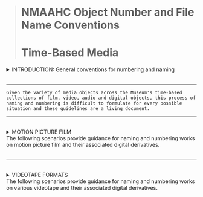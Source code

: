 ># NMAAHC Object Number and File Name Conventions
># Time-Based Media  
<details><summary>INTRODUCTION: General conventions for numbering and naming</summary>
<br/>

>### This intro section describes general conventions to create object numbers for time-based media works and their assocaited components and/or accessories. 
>#### It also desceribes how digital preservxdation files and derivatives are named/numbered.  

<br/>
The most general formulation for numbering time-based works on one a single media carrier is:

>**2018.37.2.1a**  
>*[accessionYear].[collectionNumber].[workNumber].[instantiationNumber][componentElement]*  

<br/>  
The most general formulation for numbering time-based media works on multiple carriers:

>**2018.37.2.1a**  
>**2018.37.2.1b**  
>*[accessionYear].[collectionNumber].[workNumber].[instantiationNumber][componentElement]*

<br/>


*where:*


>***Accession Year*** = the year in which the collection is accessioned

>***Collection Number*** = the order in which the collection was accessioned in that accession year 

>***Work Number*** = the work (or object) number in the accessioned collection. 
>> ##### Note that works (or objects) can only share work numbers when they are within the same collection.

>***Instantiation Number*** = a number for the instantiation of a work (or object)

>***Component Element*** = starting with letter **a**, give component letters to all carriers of the media essence. Then number all cans, cases, reels and ephemera as components or accessories to their associated component element.

>> ##### For films to be projected, i.e., 35mm showprint collections, a reel number may be appened to the object number on the physical film head/tail leader and the film can(s) for projection booth clarity: reel number = R1 for reel 1, R2 for reel 2, R3 for reel 3, etc.  
<br/>  


- - -  
<details><summary>Series Numbering</summary>

```
Mixed archival collections containing time-based works, such as the Pearl Bowser collection, have a Series Number inserted between the Collection Number and Work Number. This number is used to indicate the type of media carrier.

>1. motion picure film: all gauges and bases
>2. video: tape-based video formats, both cassette and open-reel   
>3. audio: tape-based audio formats, both cassetes and open-reel
>4. optical discs: all optical disc formats - DVD, CD, Laserdisc, etc.
>5. digital carriers: all digital carriers - harddrives, thumbdrives, computer disks, etc.
>>> ###### the content of the digital carrier, e.g. digital photos, digital video, digital audio, software, word processing documents, etc., does not impact the numbering
>6. photographs: silver based, other analog processes and printed digital images
>7. paper items: all loose leaf paper items, flyers, posters, etc.
>8. bound paper items: books and magazines
>9. objects: furniture, trophies, clothing, all other objects
``` 
</details>

- - -  

<br/>

The character `a` must be used to designate the first physical carrier for the essence or signal (videotape, audiotape or film), and that the subsequent characters be used for any remaining phsyical carriers in the instantiation. Any containers, cans, cases or other ephemera related to the physical carrier will likley be accessory components in TMS.
>> ##### acessory components in TMS are differentiated from "part of an object" components.  
<br/> 

For example, where the work is a feature film in a can on one reel/core with Work Number 2018.37.2, the film itself will have the Instantiation Number `1` with Component Element `a`, e.g. object number `2018.37.2.1a`, while the can holding the film will have the same Instantiation Number and Component Element with the Accessory Suffix `acc1` appened with an underscore, e.g. object number `2018.37.2.1a_acc1` and the reel/core holding the film will have the Suffix Element `acc2`, e.g. object number `2018.37.2.1a_acc2`. Any additional ephemera in the film can, such as lab printing records or other pieces of filmlab paper, will have the Suffix Element `_acc3` and so on.  

When a accessory is associated with more than one Component Element, that accessory will have both Component Element letters in its object number. For instance, if a film can with the Accessory Suffix acc_1 contains two reels/cores of film with object numbers `2018.37.2.1a` & `2018.37.2.1b`, the object number for the film can will be `2018.37.2.1ab_acc1`. Don't make two object numbers for the can, e.g. creating both `2018.37.2.1a` and `2018.37.2.1b` for the singular can is incorrect. 

>> ##### when deciding what numerical order to creat the accessories to an object, give number `1` to the accessory carrying the most metadata about the object. For films this is most often the can/case and, as such, the can/case if given Accessory Suffix number `1` while reels/core and other ephemera are given later numbers. Don't skip numbers when assigning Accessory Suffix. 
<br/>
</details>
<br/>

---
```
Given the variety of media objects across the Museum's time-based collections of film, video, audio and digital objects, this process of naming and numbering is difficult to formulate for every possible situation and these guidelines are a living document.
```  

---
<br/>
<details><summary>MOTION PICTURE FILM<br/>The following scenarios provide guidance for naming and numbering works on motion picture film and their associated digital derivatives.</summary>
<br/>

---
<br/>
<details><summary>Circumstance A: One motion picture sound film on a metal projection reel contained in a metal canister.
</summary>
<br/>

>### **Circumstance A**:

*One motion picture film sound film on a metal projection reel contained in a metal canister.*

**For film:**  
>*accessionYear(2012).collectionNumber(79).workNumber(169).instantiationNumber(1)componentElement(a)*  

**For metal canister:**
>*accessionYear(2012).collectionNumber(79).workNumber(169).instantiationNumber(1)componentElement(a)_acc1*  

**For metal projection reel:**
>*accessionYear(2012).collectionNumber(79).workNumber(169).instantiationNumber(1)componentElement(a)_acc2*  

**For DPX package:**
>*accessionYear(2012)_collectionNumber(79)_workNumber(169)_instantiationNumber(1)componentElement(a)_DPX.mkv*  

**For digital audio file accompanying DPX package:**
>*accessionYear(2012)_collectionNumber(79)_workNumber(169)_instantiationNumber(1)_AUD.wav*  

**For digital access file(s) derived from DPX package:** 
>*accessionYear(2012)_collectionNumber(79)_workNumber(169)_instantiationNumber(1)componentElement(a)_DER_01.mp4*
>*accessionYear(2012)_collectionNumber(79)_workNumber(169)_instantiationNumber(1)componentElement(a)_DER_01.mov*


| Component | Object # |
| --- | --- |
| Film | 2012.79.169.1a |
| Metal canister | 2012.79.169.1a_acc1 |
| Metal projection reel	| 2012.79.169.1a_acc2 |
| Lab paper in can | 2012.79.169.1a._acc3 |
| DPX Package (ffv1/mkv) |	2012_79_169_1a.mkv |
| Audio file accompanying DPX package | 2012_79_169_1a_AUD.wav |
| Digital access file(s) derived from DPX Package | 2012_79_169_1a_DER_01.mov/.mp4 |
| | |

>> ##### Filenames for digital files will by necessity transform all periods within the object number into underscores, due to the fact that using periods in filenames can result in problems when trying to automate or batch digital preservation processes.
</details>
<br/>

---

<br/>
<details><summary>Circumstance B: Two reels of sound 16mm film comprising one 'work', held on plastic cores inside a single 35mm metal canister</summary>
<br/>

>### **Circumstance B**:

*Two reels of sound 16mm film comprising one 'work', held on plastic cores inside a single 35mm metal canister.*

**For film (reel 1):**
>*accessionYear(2015).collectionNumber(167).workNumber(5).instantiationNumber(1)componentElement(a)*

**For film (reel 2):**
>*accessionYear(2015).collectionNumber(167).workNumber(5).instantiationNumber(1)componentElement(b)*

**For metal canister:** 
>*accessionYear(2015).collectionNumber(167).workNumber(5).instantiationNumber(1)componentElement(ab)_acc1*

**For plastic core (reel 1):**
>*accessionYear(2015).collectionNumber(167).workNumber(5).instantiationNumber(1)componentElement(a)_acc1*

**For plastic core (reel 2):**
>*accessionYear(2015).collectionNumber(167).workNumber(5).instantiationNumber(1)componentElement(b)_acc1*

**For DPX package (reel 1):**
>*accessionYear(2015)_collectionNumber(167)_workNumber(5)_instantiationNumber(1)componentElement(a).mkv*

**For DPX package (reel 2):**
>*accessionYear(2015)_collectionNumber(167)_workNumber(5)_instantiationNumber(1)componentElement(b).mkv*

**For digital audio file accompanying DPX package (reel 1):**
>*accessionYear(2015)_collectionNumber(167)_workNumber(5)_instantiationNumber(1)a_AUD.wav*

**For digital audio file accompanying DPX package (reel 2):**
>*accessionYear(2015)_collectionNumber(167)_workNumber(5)_instantiationNumber(1)b_AUD.wav*

**For digital access file derived from DPX package (reel 1&2):** 
>*accessionYear(2015)_collectionNumber(167)_workNumber(5)_instantiationNumber(1)componentElement(ab)_DER_01.mp4*
>*accessionYear(2015)_collectionNumber(167)_workNumber(5)_instantiationNumber(1)componentElement(ab)_DER_01.mov*
<br/>

| Component | Object # |
| --- | --- |
| Film (reel 1) | 2015.167.5.1a |
| Film (reel 2) | 2015.167.5.1b |
| Metal canister | 2015.167.5.1ab_acc1 |
| Plastic core (reel 1) | 2015.167.5.1a_acc1 |
| Plastic core (reel 2) | 2015.167.5.1b_acc1 |
| DPX Package (reel 1) | 2015_167_5_1a.mkv |
| DPX Package (reel 2) | 2015_167_5_1b.mkv |
| Audio file accompanying DPX package (reel 1) | 2015_167_5_1a_AUD.wav |
| Audio file accompanying DPX package (reel 2) | 2015_167_5_1b_AUD.wav |
| digital access file(s) derived from DPX packagee (reel 1&2) | 2015_167_5_1ab_DER_01.mov/.mp4 <*> |
| | |

> #### This naming schema extends for any number of reels that compose a single 'work' with the films being assigned consecutive letters first and then the cannisters being assigned acc number, then and paper ephemera or lab notes contained in the cannister and finally  the reels/cores  of  the films.

<br/>

> ##### <*> NMAAHC policy is to combine access files for multiple reel films. This is in order to make streaming the video to public via the Smithsonian video player a more efficient process.

</details>
<br/>

---

<br/>
<details><summary>Circumstance C : One reel of 35mm film with three shorter 'works' spliced together and held on the same metal reel, inside one metal canister. All film is silent.</summary>
<br/>

>#### **Circumstance C:**
*One reel of 35mm film with three shorter 'works' spliced together and held on the same metal reel, inside one metal canister. All film is silent.

In this case the archivist assigning numbers and inspecting the film would have two choices. The first choice is to separate the 'works' and assinging each their own unique work numbers. This would entail rehousing each film on a new core, etc. After that the numbering would be similar to Circumstance A.

| Component | Object # |
| --- | --- |
| Film (work 1) | 2013.19.1.1a |
| Film (work 2) | 2013.19.2.1a |
| Film (work 3) | 2013.19.3.1a |
| Metal canister | 2013.19.1-3.1a_acc1 |
| Metal reel | 2013.19.1-3.1a_acc2 |
| DPX Package (work 1) | 2013_19_1_1a.mkv |
| DPX Package (work 2) | 2013_19_2_1b.mkv |
| DPX Package (work 3) | 2013_19_3_1c.mkv |
| digital access file(s) derived from DPX packagee (work 1) | 2013_19_1_1a.mov/.mp4 |
| digital access file(s) derived from DPX packagee (work 2) | 2013_19_2_1a.mov/.mp4 |
| digital access file(s) derived from DPX packagee (work 3) | 2013_19_3_1a.mov/.mp4 |
| | |

The other option would be to splice all the 'works' together with a bit of leader between each and place them on one core and assign one work and instantiation number to the entire reel. This would again result in numbering similar to Circumstance A. 

| Component | Object # |
| --- | --- |
| Film | 2013.19.1.1a |
| Metal canister | 2013.19.1.1a_acc1 |
| Metal reel | 2013.19.1.1a_acc2 |
| DPX Package | 2013_19_1_1a.mkv |
| digital access file(s) derived from DPX packagee | 2013_19_1_1a.mov/.mp4 |
| | |

> #### When making this decision, think about if this is why the films may be spliced together? Was it done by the filmmaker to present a sample reel of work? A previous collector whose arhchival organization is important? Is it simply left this way after arriving from a processing lab? Ask which of these choices makes the archive more accessible and understandable.

</details>
<br/>

---

<br/>
<details><summary>Circumstance D : Five smaller rolls of 16mm film on plastic cores, from an assortment of different 'works,' grouped together arbitrarily in the same 35mm metal canister. Some of the rolls are constituent reels of a single 'work'; others, not.</summary>
<br/>

>#### **Circumstance D:**
*Five smaller rolls of 16mm film on plastic cores, from an assortment of different 'works,' grouped together arbitrarily in the same 35mm metal canister. Some of the rolls are constituent reels of a single 'work'; others, not.*

This would be very similar to Circumstance C but there would be stronger reasons for the archivist to separate the rolls that are constituent of a single 'work' into a new Work Number. If there is already a copy of that work in the same collection, then a new Instantiation Number would be created.

The numbering would be similar to Circumstance A.

In a situation where a great number of trims related to a work are grouped together in a container, the appropriate decision is to combine all of the trims into a single reel with leader in-between them and either:
- create a new instantiation and a single component letter
- create a new instantiation and with each trim having it's own component letter  

this choice will be based upon what makes the most sense for the archive and how many trims are on the newly created reel.

</details>
<br/>

---

<br/>
<details><summary>Circumstance E : Mixed archival collection containing time-based medaia.</summary>
<br/>

> #### Circumstance E:
*Mixed archival collection containing time-based media.*
<br/>
<br/>
>Mixed archival collections containing time-based media works, such as the Pearl Bowser collection (2012.79), have a Series Number inserted between the Collection Number and Work Number. This number is used to indicate the type of media carrier or object.

>1. motion picure film: all gauges and bases
>2. video: tape-based video formats, both cassette and open-reel   
>3. audio: tape-based audio formats, both cassetes and open-reel
>4. optical discs: all optical disc formats - DVD, CD, Laserdisc, etc.
>5. digital carriers: all digital carriers - harddrives, thumbdrives, computer disks, etc.
>>> ###### the content of the digital carrier, e.g. digital photos, digital video, digital audio, software, word processing documents, etc., does not impact the numbering
>6. photographs: silver based, other analog processes and printed digital images
>7. paper items: all loose leaf paper items, flyers, posters, etc.
>8. bound paper items: books and magazines
>9. objects: furniture, trophies, clothing, all other objects

So, motion picture film objects in this colleciton have a numbering like this:

>2012.79.2.1.1a  
>>*accessionYear(2012).collectionNumber(79).**seriesNumber(1)**.workNumber(1).instantiaionNumber(1)componentElement(a)*

The time-based media series in the Pear Bowser Collection look like:

- 2012.79.1 - Motion Picture Films
    - Over 100 short- and feature-length motion picture films relating to the African American experience. Titles include home movies, television documentaries, musical concert films, early twentieth-century 'race films,' outtake fragments, and other ephemera.
- 2012.79.2 - Analog Videotapes
    - Approximately 246 video recordings, including television appearances by Pearl Bowser, promotional spots, music videos, and a significant number of standard definition telecine transfers of materials originating on film (many of which are held in the collection's film series).
- 2012.79.3 - Analog Audiotapes
    - Approximately 213 audiocassettes containing oral histories recorded by Pearl Bowser, between the years of 1972 and the early 1990s, as a part of her Ford Foundation-funded grant project to document the history of African American filmmaking in the United States.

For the Bowser collection, single moving image work instantiated on a single 16mm reel contained in a metal can would follow Scenario A as such:

*One motion picture film sound film on a metal projection reel contained in a metal canister.*

**For film:**  
>*accessionYear(2012).collectionNumber(79).seriesNumber(1).workNumber(16).instantiationNumber(1)componentElement(a)*  

**For metal canister:**
>*accessionYear(2012).collectionNumber(79).seriesNumber(1).workNumber(16).instantiationNumber(1)componentElement(a)_acc1*

**For metal projection reel:**
>*accessionYear(2012).collectionNumber(79).seriesNumber(1).workNumber(16).instantiationNumber(1)componentElement(a)_acc2*  

**For DPX package:**
>*accessionYear(2012)_collectionNumber(79)_seriesNumber(1)_workNumber(16)_instantiationNumber(1)componentElement(a)_DPX.mkv*  

**For digital audio file accompanying DPX package:**
>*accessionYear(2012)_collectionNumber(79)_seriesNumber(1)_workNumber(16)_instantiationNumber(1)componentElement(a)_AUD.wav*  

**For digital access file(s) derived from DPX package:** 
>*accessionYear(2012)_collectionNumber(79)_seriesNumber(1)_workNumber(16)_instantiationNumber(1)componentElement(a)_DER_01.mp4*
>*accessionYear(2012)_collectionNumber(79)_seriesNumber(1)_workNumber(16)_instantiationNumber(1)componentElement(a)_DER_01.mov*


| Component | Object # |
| --- | --- |
| Film | 2012.79.1.16.1a |
| Metal canister | 2012.79.1.16.1a_acc1 |
| Metal projection reel	| 2012.79.1.16.1a_acc2 |
| Lab paper in can | 2012.79.1.16.1a_acc3 |
| DPX Package (ffv1/mkv) |	2012_79_1_16_1a.mkv |
| Audio file accompanying DPX package | 2012_79_1_16_1a_AUD.wav |
| Digital access file(s) derived from DPX Package | 2012_79_1_16_1a_DER_01.mov/.mp4 |
| | |

</details>
</details>
<br/>

---
 <br/>
<details><summary>VIDEOTAPE FORMATS<br/>The following scenarios provide guidance for naming and numbering works on various videotape and their associated digital derivatives.</summary>
<br/>

---
<br/>
<details><summary>Circumstance A: A single moving image work instantiated on a single 3/4-inch U-matic videotape contained in a plastic case.
</summary>
<br/>

>### **Circumstance A**:

*A single moving image work instantiated on a single 3/4-inch U-matic videotape contained in a plastic case.*

**For U-matic videotape cassette:**  
>*accessionYear(2015).collectionNumber(66).workNumber(1).instantiationNumber(1)componentElement(a)*  

**For U-matic plastic case:**
>*accessionYear(2015).collectionNumber(66).workNumber(1).instantiationNumber(1)componentElement(a)_acc1*  

**For Preservation Main File of U-matic videotape:**
>*accessionYear(2015)_collectionNumber(66)_workNumber(1)_instantiationNumber(1)componentElement(a)_PM.mkv*  

**For digital access file(s) derived from DPX package:** 
>*accessionYear(2015)_collectionNumber(66)_workNumber(1)_instantiationNumber(1)componentElement(a)_DER_01.mp4*
>*accessionYear(2015)_collectionNumber(66)_workNumber(1)_instantiationNumber(1)componentElement(a)_DER_01.mov*


| Component | Object # |
| --- | --- |
| U-matic videotape cassette | 2015.66.1.1a |
| U-matic plastic case | 2015.66.1.1a_acc1 |
| Preservation main file (ffv1/mkv) |	2015_66_1_1a.mkv |
| Digital access file(s) derived from preservation main file | 2015_66_1_1a_DER_01.mov/.mp4 |
| | |

>> ##### Filenames for digital files will by necessity transform all periods within the object number into underscores, due to the fact that using periods in filenames can result in problems when trying to automate or batch digital preservation processes.
</details>
<br/>

---

<br/>
<details><summary>Circumstance B: A single moving image work instantiated across multiple DigiBeta tapes, each tape contained in a plastic case</summary>
<br/>

>### **Circumstance B**:

*A single moving image work instantiated on multiple DigiBeta tapes, each tape contained in a plastic case.*

**For DigiBeta videotape 1:**
>*accessionYear(2015).collectionNumber(21).workNumber(5).instantiationNumber(1)componentElement(a)*

**For DigiBeta videotape 2:**
>*accessionYear(2015).collectionNumber(21).workNumber(5).instantiationNumber(1)componentElement(b)*

**For DigiBeta plastic case (tape 1):** 
>*accessionYear(2015).collectionNumber(21).workNumber(5).instantiationNumber(1)componentElement(a)_acc1*

**For DigiBeta plastic case (tape 2):**
>*accessionYear(2015).collectionNumber(21).workNumber(5).instantiationNumber(1)componentElement(b)_acc1*

**For Preservation Main File of DigiBeta tape 1:**
>*accessionYear(2015)_collectionNumber(21)_workNumber(5)_instantiationNumber(1)componentElement(a)_PM.mkv*

**For Preservation Main File of DigiBeta tape 2:**
>*accessionYear(2015)_collectionNumber(21)_workNumber(5)_instantiationNumber(1)componentElement(b)_PM.mkv*

**Derivatives, extensible as needed:**
>*accessionYear(2015)_collectionNumber(21)_workNumber(5)_instantiationNumber(1)componentElement(ab)_DER_01.mp4/mov*

<br/>

| Component | Object # |
| --- | --- |
| DigiBeta videotape 1 | 2015.21.5.1a |
| DigiBeta videotape 2 | 2015.21.5.1b |
| DigiBeta plastic case (tape 1) | 2015.21.5.1a_acc1 |
| DigiBeta plastic case (tape 2) | 2015.21.5.1b_acc1 |
| Preservation main file from Digibeta videotape 1 (ffv1/mkv)  | 2015_21_5_1a_PM.mkv |
| Preservation main file from Digibeta videotape 2 (ffv1/mkv)  | 2015_21_5_1b_PM.mkv |
| Digital access file(s) derived from preservation main file(s) | 2015_21_5_1ab_DER_01.mov/.mp4 <*> |
| | |

<br/>

> ##### <*> NMAAHC policy is to combine access files for motion picture works that extend across multiple tapes. This is in order to make streaming the video to public via the Smithsonian video player a more efficient process.

</details>
<br/>

---

<br/>
<details><summary>Circumstance C : One VHS videotape with three shorter 'works' recorded on it, inside one plastic case. A notecard with handwriting on it is also in the plastic case.</summary>
<br/>

>#### **Circumstance C:**
*One VHS videotape with three shorter 'works' recorded on it, inside one plastic case. A notecard with handwriting on it is also in the plastic case.

In this case, unlike with film, the archivist assigning numbers and inspecting the tape would does not attempt to seperate the works in any numbering. The tape and its assocaited preservation file are treated as one single object. The numbering would be similar to Circumstance A.

### For the access derivatives, DER_02, DER_03, etc. could be created as segments of the whole tape/file.

| Component | Object # |
| --- | --- |
| VHS videotae | 2013.19.1.1a |
| VHS plastic tape case | 2013.19.1.1a_acc1 |
| Notecard inside VHS plastic tape case | 2013.19.1.1a_acc2 |
| Preservation main file from VHS videotape (ffv1/mkv) | 2013_19_1_1a.mkv |
| digital access file(s) derived from preservation main file | 2013_19_1_1a_DER_01.mov/.mp4 |
| digital access file(s) derived from preservation main file | 2013_19_1_1a_DER_02.mov/.mp4 |
| digital access file(s) derived from preservation main file | 2013_19_1_1a_DER_03.mov/.mp4 |
| | |

The other option would be to splice all the 'works' together with a bit of leader between each and place them on one core and assign one work and instantiation number to the entire reel. This would again result in numbering similar to Circumstance A. 

| Component | Object # |
| --- | --- |
| Film | 2013.19.1.1a |
| Metal canister | 2013.19.1.1a_acc1 |
| Metal reel | 2013.19.1.1a_acc2 |
| DPX Package | 2013_19_1_1a.mkv |
| digital access file(s) derived from DPX packagee | 2013_19_1_1a.mov/.mp4 |
| | |

> #### When making this decision, think about if this is why the films may be spliced together? Was it done by the filmmaker to present a sample reel of work? A previous collector whose arhchival organization is important? Is it simply left this way after arriving from a processing lab? Ask which of these choices makes the archive more accessible and understandable.

</details>
<br/>

---

<br/>
<details><summary>Circumstance D : Five smaller rolls of 16mm film on plastic cores, from an assortment of different 'works,' grouped together arbitrarily in the same 35mm metal canister. Some of the rolls are constituent reels of a single 'work'; others, not.</summary>
<br/>

>#### **Circumstance D:**
*Five smaller rolls of 16mm film on plastic cores, from an assortment of different 'works,' grouped together arbitrarily in the same 35mm metal canister. Some of the rolls are constituent reels of a single 'work'; others, not.*

This would be very similar to Circumstance C but there would be stronger reasons for the archivist to separate the rolls that are constituent of a single 'work' into a new Work Number. If there is already a copy of that work in the same collection, then a new Instantiation Number would be created.

The numbering would be similar to Circumstance A.

In a situation where a great number of trims related to a work are grouped together in a container, the appropriate decision is to combine all of the trims into a single reel with leader in-between them and either:
- create a new instantiation and a single component letter
- create a new instantiation and with each trim having it's own component letter  

this choice will be based upon what makes the most sense for the archive and how many trims are on the newly created reel.

</details>
<br/>

---

<br/>
<details><summary>Circumstance E : Mixed archival collection containing time-based medaia.</summary>
<br/>

> #### Circumstance E:
*Mixed archival collection containing time-based media.*
<br/>
<br/>
>Mixed archival collections containing time-based media works, such as the Pearl Bowser collection (2012.79), have a Series Number inserted between the Collection Number and Work Number. This number is used to indicate the type of media carrier or object.

>1. motion picure film: all gauges and bases
>2. video: tape-based video formats, both cassette and open-reel   
>3. audio: tape-based audio formats, both cassetes and open-reel
>4. optical discs: all optical disc formats - DVD, CD, Laserdisc, etc.
>5. digital carriers: all digital carriers - harddrives, thumbdrives, computer disks, etc.
>>> ###### the content of the digital carrier, e.g. digital photos, digital video, digital audio, software, word processing documents, etc., does not impact the numbering
>6. photographs: silver based, other analog processes and printed digital images
>7. paper items: all loose leaf paper items, flyers, posters, etc.
>8. bound paper items: books and magazines
>9. objects: furniture, trophies, clothing, all other objects

So, motion picture film objects in this colleciton have a numbering like this:

>2012.79.2.1.1a  
>>*accessionYear(2012).collectionNumber(79).**seriesNumber(1)**.workNumber(1).instantiaionNumber(1)componentElement(a)*

The time-based media series in the Pear Bowser Collection look like:

- 2012.79.1 - Motion Picture Films
    - Over 100 short- and feature-length motion picture films relating to the African American experience. Titles include home movies, television documentaries, musical concert films, early twentieth-century 'race films,' outtake fragments, and other ephemera.
- 2012.79.2 - Analog Videotapes
    - Approximately 246 video recordings, including television appearances by Pearl Bowser, promotional spots, music videos, and a significant number of standard definition telecine transfers of materials originating on film (many of which are held in the collection's film series).
- 2012.79.3 - Analog Audiotapes
    - Approximately 213 audiocassettes containing oral histories recorded by Pearl Bowser, between the years of 1972 and the early 1990s, as a part of her Ford Foundation-funded grant project to document the history of African American filmmaking in the United States.

For the Bowser collection, single moving image work instantiated on a single 16mm reel contained in a metal can would follow Scenario A as such:

*One motion picture film sound film on a metal projection reel contained in a metal canister.*

**For film:**  
>*accessionYear(2012).collectionNumber(79).seriesNumber(1).workNumber(16).instantiationNumber(1)componentElement(a)*  

**For metal canister:**
>*accessionYear(2012).collectionNumber(79).seriesNumber(1).workNumber(16).instantiationNumber(1)componentElement(a)_acc1*

**For metal projection reel:**
>*accessionYear(2012).collectionNumber(79).seriesNumber(1).workNumber(16).instantiationNumber(1)componentElement(a)_acc2*  

**For DPX package:**
>*accessionYear(2012)_collectionNumber(79)_seriesNumber(1)_workNumber(16)_instantiationNumber(1)componentElement(a)_DPX.mkv*  

**For digital audio file accompanying DPX package:**
>*accessionYear(2012)_collectionNumber(79)_seriesNumber(1)_workNumber(16)_instantiationNumber(1)componentElement(a)_AUD.wav*  

**For digital access file(s) derived from DPX package:** 
>*accessionYear(2012)_collectionNumber(79)_seriesNumber(1)_workNumber(16)_instantiationNumber(1)componentElement(a)_DER_01.mp4*
>*accessionYear(2012)_collectionNumber(79)_seriesNumber(1)_workNumber(16)_instantiationNumber(1)componentElement(a)_DER_01.mov*


| Component | Object # |
| --- | --- |
| Film | 2012.79.1.16.1a |
| Metal canister | 2012.79.1.16.1a_acc1 |
| Metal projection reel	| 2012.79.1.16.1a_acc2 |
| Lab paper in can | 2012.79.1.16.1a_acc3 |
| DPX Package (ffv1/mkv) |	2012_79_1_16_1a.mkv |
| Audio file accompanying DPX package | 2012_79_1_16_1a_AUD.wav |
| Digital access file(s) derived from DPX Package | 2012_79_1_16_1a_DER_01.mov/.mp4 |
| | |

</details>
<br/>

---
